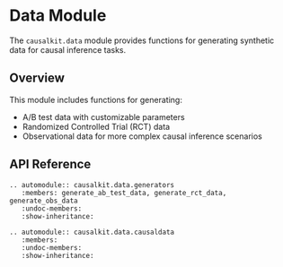 # Data Module

The `causalkit.data` module provides functions for generating synthetic data for causal inference tasks.

## Overview

This module includes functions for generating:

- A/B test data with customizable parameters
- Randomized Controlled Trial (RCT) data
- Observational data for more complex causal inference scenarios

## API Reference

```{eval-rst}
.. automodule:: causalkit.data.generators
   :members: generate_ab_test_data, generate_rct_data, generate_obs_data
   :undoc-members:
   :show-inheritance:
```

```{eval-rst}
.. automodule:: causalkit.data.causaldata
   :members:
   :undoc-members:
   :show-inheritance:
```